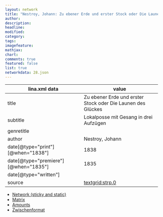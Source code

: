```yaml
---
layout: network
title: "Nestroy, Johann: Zu ebener Erde und erster Stock oder Die Launen des Glückes (1835)"
author:
description:
headline:
modified:
category:
tags:
imagefeature: 
mathjax: 
chart: 
comments: true
featured: false
list: true
networkdata: 28.json
---
```

lina.xml data  | value
------------- | -------------
title|Zu ebener Erde und erster Stock oder Die Launen des Glückes
subtitle|Lokalposse mit Gesang in drei Aufzügen
genretitle|
author|Nestroy, Johann
date[@type="print"][@when="1838"]|1838
date[@type="premiere"][@when="1835"]|1835
date[@type="written"]|
source|[textgrid:strp.0](https://textgridlab.org/1.0/tgcrud-public/rest/textgrid:strp.0/data)



* [Network (sticky and static)](/network28)
* [Matrix](/matrix28)
* [Amounts](/amount28)
* [Zwischenformat](/lina28 )
